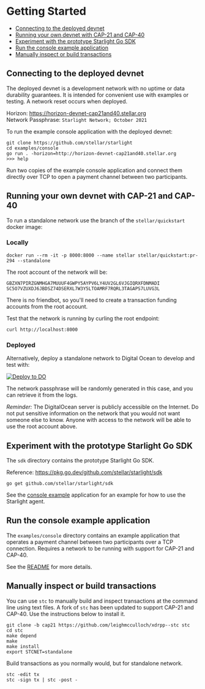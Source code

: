 # Getting Started

- [Connecting to the deployed devnet](#connecting-to-the-deployed-devnet)
- [Running your own devnet with CAP-21 and CAP-40](#running-your-own-devnet-with-cap-21-and-cap-40)
- [Experiment with the prototype Starlight Go SDK](#experiment-with-the-prototype-starlight-go-sdk)
- [Run the console example application](#run-the-console-example-application)
- [Manually inspect or build transactions](#manually-inspect-or-build-transactions)

## Connecting to the deployed devnet

The deployed devnet is a development network with no uptime or data durability
guarantees. It is intended for convenient use with examples or testing. A
network reset occurs when deployed.

Horizon: https://horizon-devnet-cap21and40.stellar.org  
Network Passphrase: `Starlight Network; October 2021`

To run the example console application with the deployed devnet:

```
git clone https://github.com/stellar/starlight
cd examples/console
go run . -horizon=http://horizon-devnet-cap21and40.stellar.org
>>> help
```

Run two copies of the example console application and connect them directly over
TCP to open a payment channel between two participants.

## Running your own devnet with CAP-21 and CAP-40

To run a standalone network use the branch of the `stellar/quickstart` docker image:

### Locally

```
docker run --rm -it -p 8000:8000 --name stellar stellar/quickstart:pr-294 --standalone
```

The root account of the network will be:
```
GBZXN7PIRZGNMHGA7MUUUF4GWPY5AYPV6LY4UV2GL6VJGIQRXFDNMADI
SC5O7VZUXDJ6JBDSZ74DSERXL7W3Y5LTOAMRF7RQRL3TAGAPS7LUVG3L
```

There is no friendbot, so you'll need to create a transaction funding accounts from the root account.

Test that the network is running by curling the root endpoint:

```
curl http://localhost:8000
```

### Deployed

Alternatively, deploy a standalone network to Digital Ocean to develop and test with:

[![Deploy to DO](https://www.deploytodo.com/do-btn-blue.svg)](https://cloud.digitalocean.com/apps/new?repo=https://github.com/stellar/docker-stellar-core-horizon/tree/cap21and40)

The network passphrase will be randomly generated in this case, and you can retrieve it from the logs.

_Reminder:_ The DigitalOcean server is publicly accessible on the Internet. Do not put sensitive information on the network that you would not want someone else to know. Anyone with access to the network will be able to use the root account above.

## Experiment with the prototype Starlight Go SDK

The `sdk` directory contains the prototype Starlight Go SDK.

Reference: https://pkg.go.dev/github.com/stellar/starlight/sdk

```
go get github.com/stellar/starlight/sdk
```

See the [console example](https://github.com/stellar/experimental-payment-channels/tree/readme/examples/console) application for an example for how to use the Starlight agent.

## Run the console example application

The `examples/console` directory contains an example application that operates a payment channel between two participants over a TCP connection. Requires a network to be running with support for CAP-21 and CAP-40.

See the [README](https://github.com/stellar/starlight/tree/readme/examples/console) for more details.

## Manually inspect or build transactions

You can use `stc` to manually build and inspect transactions at the command line using text files. A fork of `stc` has been updated to support CAP-21 and CAP-40. Use the instructions below to install it.

```
git clone -b cap21 https://github.com/leighmcculloch/xdrpp--stc stc
cd stc
make depend
make
make install
export STCNET=standalone
```

Build transactions as you normally would, but for standalone network.
```
stc -edit tx
stc -sign tx | stc -post -
```
